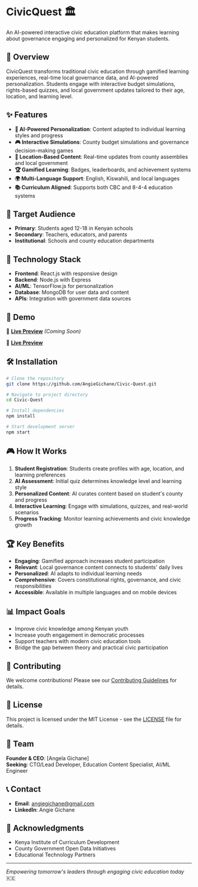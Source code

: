 # CivicQuest 🏛️

An AI-powered interactive civic education platform that makes learning about governance engaging and personalized for Kenyan students.

## 🎯 Overview

CivicQuest transforms traditional civic education through gamified learning experiences, real-time local governance data, and AI-powered personalization. Students engage with interactive budget simulations, rights-based quizzes, and local government updates tailored to their age, location, and learning level.

## ✨ Features

- **🤖 AI-Powered Personalization**: Content adapted to individual learning styles and progress
- **🎮 Interactive Simulations**: County budget simulations and governance decision-making games
- **📍 Location-Based Content**: Real-time updates from county assemblies and local government
- **🏆 Gamified Learning**: Badges, leaderboards, and achievement systems
- **🌍 Multi-Language Support**: English, Kiswahili, and local languages
- **📚 Curriculum Aligned**: Supports both CBC and 8-4-4 education systems

## 🎯 Target Audience

- **Primary**: Students aged 12-18 in Kenyan schools
- **Secondary**: Teachers, educators, and parents
- **Institutional**: Schools and county education departments

## 🚀 Technology Stack

- **Frontend**: React.js with responsive design
- **Backend**: Node.js with Express
- **AI/ML**: TensorFlow.js for personalization
- **Database**: MongoDB for user data and content
- **APIs**: Integration with government data sources

## 📱 Demo

🔗 **[Live Preview](https://angiegichane.github.io/Civic-Quest/)** *(Coming Soon)*

🔗 **[Live Preview]((https://angiegichane.github.io/Civic-Quest/))**

## 🛠️ Installation

```bash
# Clone the repository
git clone https://github.com/AngieGichane/Civic-Quest.git

# Navigate to project directory
cd Civic-Quest

# Install dependencies
npm install

# Start development server
npm start
```

## 🎮 How It Works

1. **Student Registration**: Students create profiles with age, location, and learning preferences
2. **AI Assessment**: Initial quiz determines knowledge level and learning style
3. **Personalized Content**: AI curates content based on student's county and progress
4. **Interactive Learning**: Engage with simulations, quizzes, and real-world scenarios
5. **Progress Tracking**: Monitor learning achievements and civic knowledge growth

## 🏆 Key Benefits

- **Engaging**: Gamified approach increases student participation
- **Relevant**: Local governance content connects to students' daily lives
- **Personalized**: AI adapts to individual learning needs
- **Comprehensive**: Covers constitutional rights, governance, and civic responsibilities
- **Accessible**: Available in multiple languages and on mobile devices

## 📊 Impact Goals

- Improve civic knowledge among Kenyan youth
- Increase youth engagement in democratic processes
- Support teachers with modern civic education tools
- Bridge the gap between theory and practical civic participation

## 🤝 Contributing

We welcome contributions! Please see our [Contributing Guidelines](CONTRIBUTING.md) for details.

## 📄 License

This project is licensed under the MIT License - see the [LICENSE](LICENSE) file for details.

## 👥 Team

**Founder & CEO**: [Angela Gichane]  
**Seeking**: CTO/Lead Developer, Education Content Specialist, AI/ML Engineer

## 📞 Contact

- **Email**: angiegichane@gmail.com
- **LinkedIn**: Angie Gichane

## 🌟 Acknowledgments

- Kenya Institute of Curriculum Development
- County Government Open Data Initiatives
- Educational Technology Partners

---

*Empowering tomorrow's leaders through engaging civic education today* 🇰🇪
